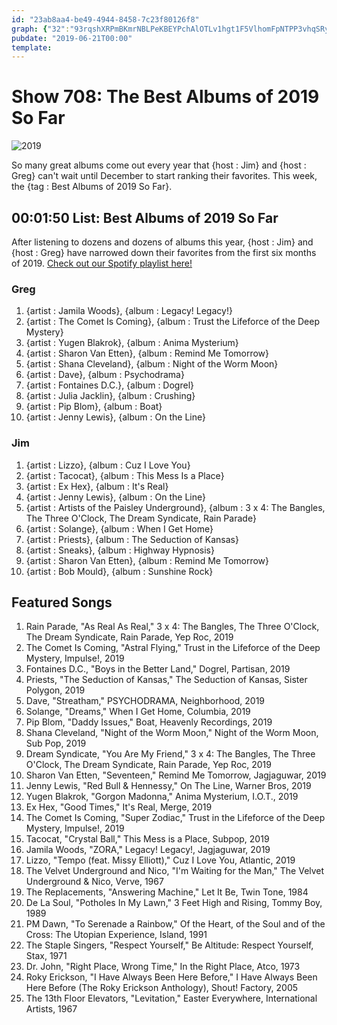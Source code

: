 ```yaml
---
id: "23ab8aa4-be49-4944-8458-7c23f80126f8"
graph: {"32":"93rqshXRPmBKmrNBLPeKBEYPchAlOTLv1hgt1F5VlhomFpNTPP3vhqSRy2jkBHWOqBL1d66QotRi2nW5BAXO5fdsHaJFDELQ1DXlJbXyOzjvzodgC25uQmHOPCPw8PcN8ZBCtpawfdwUgGJ7Gk2P0kO4xmZiflsHSAZxHXu2YN"}
pubdate: "2019-06-21T00:00"
template: 
---
```






# Show 708: The Best Albums of 2019 So Far

![2019](https://static.soundopinions.org/images/2019/sound_opinions_presents_.png)

So many great albums come out every year that {host : Jim} and {host : Greg} can't wait until December to start ranking their favorites. This week, the {tag : Best Albums of 2019 So Far}.



## 00:01:50 List: Best Albums of 2019 So Far

After listening to dozens and dozens of albums this year, {host : Jim} and {host : Greg} have narrowed down their favorites from the first six months of 2019. [Check out our Spotify playlist here!](https://open.spotify.com/playlist/4Y4CaHiWRGYZiaa6XiHDkf)


### Greg

1. {artist : Jamila Woods}, {album : Legacy! Legacy!}
2. {artist : The Comet Is Coming}, {album : Trust the Lifeforce of the Deep Mystery}
3. {artist : Yugen Blakrok}, {album : Anima Mysterium}
4. {artist : Sharon Van Etten}, {album : Remind Me Tomorrow}
5. {artist : Shana Cleveland}, {album : Night of the Worm Moon}
6. {artist : Dave}, {album : Psychodrama}
7. {artist : Fontaines D.C.}, {album : Dogrel}
8. {artist : Julia Jacklin}, {album : Crushing}
9. {artist : Pip Blom}, {album : Boat}
10. {artist : Jenny Lewis}, {album : On the Line}


### Jim

1. {artist : Lizzo}, {album : Cuz I Love You}
2. {artist : Tacocat}, {album : This Mess Is a Place}
3. {artist : Ex Hex}, {album : It's Real}
4. {artist : Jenny Lewis}, {album : On the Line}
5. {artist : Artists of the Paisley Underground}, {album : 3 x 4: The Bangles, The Three O'Clock, The Dream Syndicate, Rain Parade}
6. {artist : Solange}, {album : When I Get Home}
7. {artist : Priests}, {album : The Seduction of Kansas}
8. {artist : Sneaks}, {album : Highway Hypnosis}
9. {artist : Sharon Van Etten}, {album : Remind Me Tomorrow}
10. {artist : Bob Mould}, {album : Sunshine Rock}



## Featured Songs

1. Rain Parade, "As Real As Real," 3 x 4: The Bangles, The Three O'Clock, The Dream Syndicate, Rain Parade, Yep Roc, 2019
2. The Comet Is Coming, "Astral Flying," Trust in the Lifeforce of the Deep Mystery, Impulse!, 2019
3. Fontaines D.C., "Boys in the Better Land," Dogrel, Partisan, 2019
4. Priests, "The Seduction of Kansas," The Seduction of Kansas, Sister Polygon, 2019
5. Dave, "Streatham," PSYCHODRAMA, Neighborhood, 2019
6. Solange, "Dreams," When I Get Home, Columbia, 2019
7. Pip Blom, "Daddy Issues," Boat, Heavenly Recordings, 2019
8. Shana Cleveland, "Night of the Worm Moon," Night of the Worm Moon, Sub Pop, 2019
9. Dream Syndicate, "You Are My Friend," 3 x 4: The Bangles, The Three O'Clock, The Dream Syndicate, Rain Parade, Yep Roc, 2019
10. Sharon Van Etten, "Seventeen," Remind Me Tomorrow, Jagjaguwar, 2019
11. Jenny Lewis, "Red Bull & Hennessy," On The Line, Warner Bros, 2019
12. Yugen Blakrok, "Gorgon Madonna," Anima Mysterium, I.O.T., 2019
13. Ex Hex, "Good Times," It's Real, Merge, 2019
14. The Comet Is Coming, "Super Zodiac," Trust in the Lifeforce of the Deep Mystery, Impulse!, 2019
15. Tacocat, "Crystal Ball," This Mess is a Place, Subpop, 2019
16. Jamila Woods, "ZORA," Legacy! Legacy!, Jagjaguwar, 2019
17. Lizzo, "Tempo (feat. Missy Elliott)," Cuz I Love You, Atlantic, 2019
18. The Velvet Underground and Nico, "I'm Waiting for the Man," The Velvet Underground & Nico, Verve, 1967
19. The Replacements, "Answering Machine," Let It Be, Twin Tone, 1984
20. De La Soul, "Potholes In My Lawn," 3 Feet High and Rising, Tommy Boy, 1989
21. PM Dawn, "To Serenade a Rainbow," Of the Heart, of the Soul and of the Cross: The Utopian Experience, Island, 1991
22. The Staple Singers, "Respect Yourself," Be Altitude: Respect Yourself, Stax, 1971
23. Dr. John, "Right Place, Wrong Time," In the Right Place, Atco, 1973
24. Roky Erickson, "I Have Always Been Here Before," I Have Always Been Here Before (The Roky Erickson Anthology), Shout! Factory, 2005
25. The 13th Floor Elevators, "Levitation," Easter Everywhere, International Artists, 1967